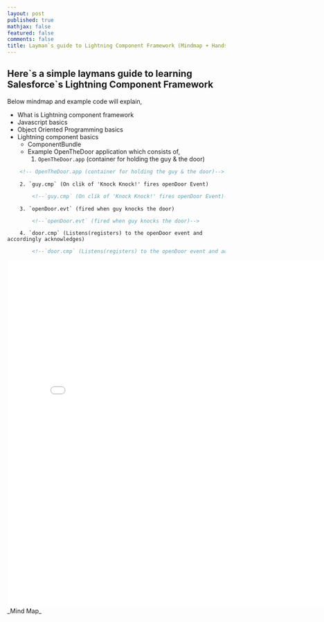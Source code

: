 ```yaml
---
layout: post
published: true
mathjax: false
featured: false
comments: false
title: Layman`s guide to Lightning Component Framework (Mindmap + Handson)
---
```

## Here\`s a simple laymans guide to learning Salesforce\`s Lightning Component Framework

Below mindmap and example code will explain,
- What is Lightning component framework
- Javascript basics
- Object Oriented Programming basics
- Lightning component basics
	+ ComponentBundle
	+ Example OpenTheDoor application which consists of,
    	1. `OpenTheDoor.app` (container for holding the guy & the door)        
```html
	<!-- OpenTheDoor.app (container for holding the guy & the door)-->
```
    	2. `guy.cmp` (On clik of 'Knock Knock!' fires openDoor Event)
        
```html
    	<!--`guy.cmp` (On clik of 'Knock Knock!' fires openDoor Event)-->
```
		3. `openDoor.evt` (fired when guy knocks the door)  
        
```html
        <!--`openDoor.evt` (fired when guy knocks the door)-->       
```
		4. `door.cmp` (Listens(registers) to the openDoor event and accordingly acknowledges)
        
```html
        <!--`door.cmp` (Listens(registers) to the openDoor event and accordingly opens the door acknowledging-->
```
  
  <embed src="{{site.baseurl}}/images/lightningComponentMindMap.pdf" width="800px" height="800px" />
_Mind Map_



